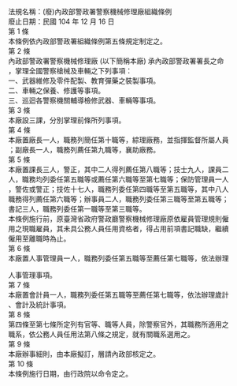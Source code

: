 法規名稱：(廢)內政部警政署警察機械修理廠組織條例  
廢止日期：民國 104 年 12 月 16 日  
第 1 條  
本條例依內政部警政署組織條例第五條規定制定之。  
第 2 條  
內政部警政署警察機械修理廠 (以下簡稱本廠) 承內政部警政署署長之命  
，掌理全國警察槍械及車輛之下列事項：  
一、武器維修及零件配製、教育彈藥之裝製事項。  
二、車輛之保養、修護等事項。  
三、巡迴各警察機關輔導檢修武器、車輛等事項。  
第 3 條  
本廠設三課，分別掌理前條所列事項。  
第 4 條  
本廠置廠長一人，職務列簡任第十職等，綜理廠務，並指揮監督所屬人員  
；副廠長一人，職務列薦任第九職等，襄助廠務。  
第 5 條  
本廠置課長三人，警正，其中二人得列薦任第八職等；技士九人，課員二  
人，職務均列委任第五職等或薦任第六職等至第七職等；保防管理員一人  
，警佐或警正；技佐十七人，職務列委任第四職等至第五職等，其中八人  
職務得列薦任第六職等；辦事員二人，職務列委任第三職等至第五職等；  
書記三人，職務列委任第一職等至第三職等。  
本條例施行前，原臺灣省政府警政廳警察機械修理廠原依雇員管理規則僱  
用之現職雇員，其未具公務人員任用資格者，得占用前項書記職缺，繼續  
僱用至離職時為止。  
第 6 條  
本廠置人事管理員一人，職務列委任第五職等至薦任第七職等，依法辦理  


人事管理事項。  
第 7 條  
本廠置會計員一人，職務列委任第五職等至薦任第七職等，依法辦理歲計  
、會計及統計事項。  
第 8 條  
第四條至第七條所定列有官等、職等人員，除警察官外，其職務所適用之  
職系，依公務人員任用法第八條之規定，就有關職系選用之。  
第 9 條  
本廠辦事細則，由本廠擬訂，層請內政部核定之。  
第 10 條  
本條例施行日期，由行政院以命令定之。  


